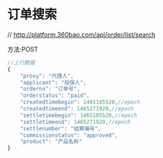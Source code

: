 # 订单搜索

// http://platform.360bao.com/api/order/list/search

方法:POST

```javascript
//上行数据
{
	"proxy": "代理人",
	"applicant": "投保人",
	"orderno": "订单号",
	"orderstatus": "paid",
	"createdtimebegin": 1465185520,//epoch
	"createdtimeend": 1465271920,//epoch
	"settletimebegin": 1465185520,//epoch
	"settletimeend": 1465271920,//epoch
	"settlenumber": "结算编号",
	"commissionstatus": "approved",
	"product": "产品名称"
}

```
